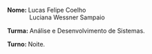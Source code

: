 <strong> Nome: </strong> Lucas Felipe Coelho <br>
&nbsp;&nbsp;&nbsp;&nbsp;&nbsp;&nbsp;&nbsp;&nbsp;&nbsp;&nbsp;&nbsp;&nbsp;&nbsp;Luciana Wessner Sampaio
      
<strong> Turma: </strong>  Análise e Desenvolvimento de Sistemas. <br>

<strong>Turno: </strong> Noite.
